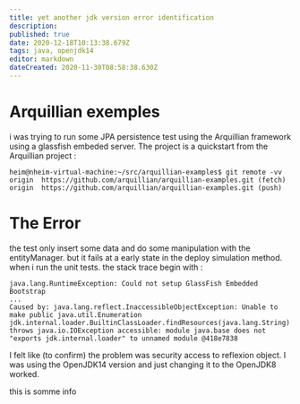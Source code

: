 ```yaml
---
title: yet another jdk version error identification
description: 
published: true
date: 2020-12-18T10:13:38.679Z
tags: java, openjdk14
editor: markdown
dateCreated: 2020-11-30T08:58:38.630Z
---
```


# Arquillian exemples
i was trying to run some JPA persistence test using the Arquillian framework using a glassfish embeded server.
The project is a quickstart from the Arquillian project :
````
heim@nheim-virtual-machine:~/src/arquillian-examples$ git remote -vv
origin	https://github.com/arquillian/arquillian-examples.git (fetch)
origin	https://github.com/arquillian/arquillian-examples.git (push)
````
# The Error
the test only insert some data and do some manipulation with the entityManager. but it fails at a early state in the deploy simulation method. when i run the unit tests. the stack trace begin with  :
````
java.lang.RuntimeException: Could not setup GlassFish Embedded Bootstrap
...
Caused by: java.lang.reflect.InaccessibleObjectException: Unable to make public java.util.Enumeration jdk.internal.loader.BuiltinClassLoader.findResources(java.lang.String) throws java.io.IOException accessible: module java.base does not "exports jdk.internal.loader" to unnamed module @418e7838
````

I felt like (to confirm) the problem was security access to reflexion object.
I was using the OpenJDK14 version and just changing it to the OpenJDK8 worked.


>
this is somme info


